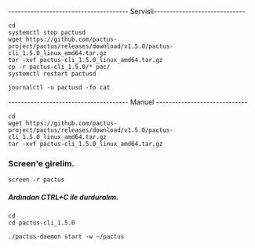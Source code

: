 -------------------------------------- Servisli-----------------------------
```
cd
systemctl stop pactusd
wget https://github.com/pactus-project/pactus/releases/download/v1.5.0/pactus-cli_1.5.0_linux_amd64.tar.gz
tar -xvf pactus-cli_1.5.0_linux_amd64.tar.gz
cp -r pactus-cli_1.5.0/* pac/
systemctl restart pactusd
```
```
journalctl -u pactusd -fo cat
```

-------------------------------------- Manuel -----------------------------
```
cd
wget https://github.com/pactus-project/pactus/releases/download/v1.5.0/pactus-cli_1.5.0_linux_amd64.tar.gz
tar -xvf pactus-cli_1.5.0_linux_amd64.tar.gz
```
### Screen'e girelim. 
```
screen -r pactus
```
##### Ardından CTRL+C ile durduralım.
```
cd
cd pactus-cli_1.5.0
```
```
./pactus-daemon start -w ~/pactus
```

